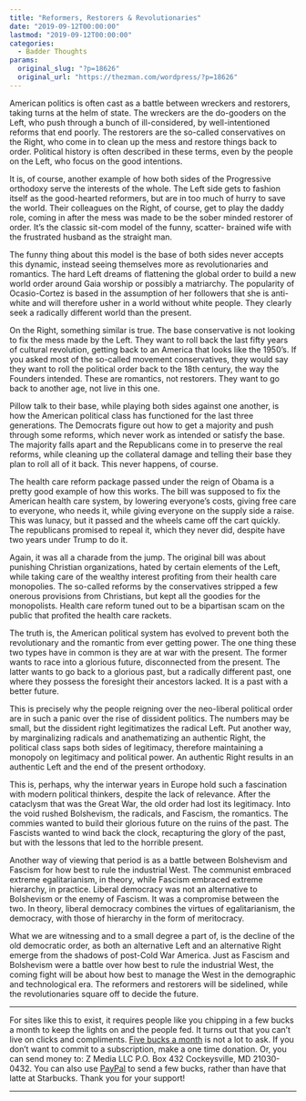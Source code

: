 ```yaml
---
title: "Reformers, Restorers & Revolutionaries"
date: "2019-09-12T00:00:00"
lastmod: "2019-09-12T00:00:00"
categories:
  - Badder Thoughts
params:
  original_slug: "?p=18626"
  original_url: "https://thezman.com/wordpress/?p=18626"
---
```


American politics is often cast as a battle between wreckers and
restorers, taking turns at the helm of state. The wreckers are the
do-gooders on the Left, who push through a bunch of ill-considered, by
well-intentioned reforms that end poorly. The restorers are the
so-called conservatives on the Right, who come in to clean up the mess
and restore things back to order. Political history is often described
in these terms, even by the people on the Left, who focus on the good
intentions.

It is, of course, another example of how both sides of the Progressive
orthodoxy serve the interests of the whole. The Left side gets to
fashion itself as the good-hearted reformers, but are in too much of
hurry to save the world. Their colleagues on the Right, of course, get
to play the daddy role, coming in after the mess was made to be the
sober minded restorer of order. It’s the classic sit-com model of the
funny, scatter- brained wife with the frustrated husband as the straight
man.

The funny thing about this model is the base of both sides never accepts
this dynamic, instead seeing themselves more as revolutionaries and
romantics. The hard Left dreams of flattening the global order to build
a new world order around Gaia worship or possibly a matriarchy. The
popularity of Ocasio-Cortez is based in the assumption of her followers
that she is anti-white and will therefore usher in a world without white
people. They clearly seek a radically different world than the present.

On the Right, something similar is true. The base conservative is not
looking to fix the mess made by the Left. They want to roll back the
last fifty years of cultural revolution, getting back to an America that
looks like the 1950’s. If you asked most of the so-called movement
conservatives, they would say they want to roll the political order back
to the 18th century, the way the Founders intended. These are romantics,
not restorers. They want to go back to another age, not live in this
one.

Pillow talk to their base, while playing both sides against one another,
is how the American political class has functioned for the last three
generations. The Democrats figure out how to get a majority and push
through some reforms, which never work as intended or satisfy the base.
The majority falls apart and the Republicans come in to preserve the
real reforms, while cleaning up the collateral damage and telling their
base they plan to roll all of it back. This never happens, of course.

The health care reform package passed under the reign of Obama is a
pretty good example of how this works. The bill was supposed to fix the
American health care system, by lowering everyone’s costs, giving free
care to everyone, who needs it, while giving everyone on the supply side
a raise. This was lunacy, but it passed and the wheels came off the cart
quickly. The republicans promised to repeal it, which they never did,
despite have two years under Trump to do it.

Again, it was all a charade from the jump. The original bill was about
punishing Christian organizations, hated by certain elements of the
Left, while taking care of the wealthy interest profiting from their
health care monopolies. The so-called reforms by the conservatives
stripped a few onerous provisions from Christians, but kept all the
goodies for the monopolists. Health care reform tuned out to be a
bipartisan scam on the public that profited the health care rackets.

The truth is, the American political system has evolved to prevent both
the revolutionary and the romantic from ever getting power. The one
thing these two types have in common is they are at war with the
present. The former wants to race into a glorious future, disconnected
from the present. The latter wants to go back to a glorious past, but a
radically different past, one where they possess the foresight their
ancestors lacked. It is a past with a better future.

This is precisely why the people reigning over the neo-liberal political
order are in such a panic over the rise of dissident politics. The
numbers may be small, but the dissident right legitimatizes the radical
Left. Put another way, by marginalizing radicals and anathematizing an
authentic Right, the political class saps both sides of legitimacy,
therefore maintaining a monopoly on legitimacy and political power. An
authentic Right results in an authentic Left and the end of the present
orthodoxy.

This is, perhaps, why the interwar years in Europe hold such a
fascination with modern political thinkers, despite the lack of
relevance. After the cataclysm that was the Great War, the old order had
lost its legitimacy. Into the void rushed Bolshevism, the radicals, and
Fascism, the romantics. The commies wanted to build their glorious
future on the ruins of the past. The Fascists wanted to wind back the
clock, recapturing the glory of the past, but with the lessons that led
to the horrible present.

Another way of viewing that period is as a battle between Bolshevism and
Fascism for how best to rule the industrial West. The communist embraced
extreme egalitarianism, in theory, while Fascism embraced extreme
hierarchy, in practice. Liberal democracy was not an alternative to
Bolshevism or the enemy of Fascism. It was a compromise between the two.
In theory, liberal democracy combines the virtues of egalitarianism, the
democracy, with those of hierarchy in the form of meritocracy.

What we are witnessing and to a small degree a part of, is the decline
of the old democratic order, as both an alternative Left and an
alternative Right emerge from the shadows of post-Cold War America. Just
as Fascism and Bolshevism were a battle over how best to rule the
industrial West, the coming fight will be about how best to manage the
West in the demographic and technological era. The reformers and
restorers will be sidelined, while the revolutionaries square off to
decide the future.

------------------------------------------------------------------------

For sites like this to exist, it requires people like you chipping in a
few bucks a month to keep the lights on and the people fed. It turns out
that you can’t live on clicks and compliments.
<a href="https://www.subscribestar.com/the-z-blog"
rel="noopener noreferrer" target="_blank">Five bucks a month</a> is not
a lot to ask. If you don’t want to commit to a subscription, make a one
time donation. Or, you can send money to: Z Media LLC P.O. Box 432
Cockeysville, MD 21030-0432. You can also use <a
href="https://www.paypal.com/cgi-bin/webscr?cmd=_s-xclick&amp;hosted_button_id=UDAS2Q8JYA6CN&amp;source=url"
rel="noopener noreferrer" target="_blank">PayPal</a> to send a few
bucks, rather than have that latte at Starbucks. Thank you for your
support!

------------------------------------------------------------------------
